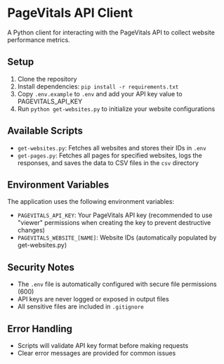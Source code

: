 # PageVitals API Client

A Python client for interacting with the PageVitals API to collect website performance metrics.

## Setup

1. Clone the repository
2. Install dependencies: `pip install -r requirements.txt`
3. Copy `.env.example` to `.env` and add your API key value to PAGEVITALS_API_KEY
4. Run `python get-websites.py` to initialize your website configurations

## Available Scripts

- `get-websites.py`: Fetches all websites and stores their IDs in `.env`
- `get-pages.py`: Fetches all pages for specified websites, logs the responses, and saves the data to CSV files in the `csv` directory

## Environment Variables

The application uses the following environment variables:

- `PAGEVITALS_API_KEY`: Your PageVitals API key (recommended to use "viewer" permissions when creating the key to prevent destructive changes)
- `PAGEVITALS_WEBSITE_[NAME]`: Website IDs (automatically populated by get-websites.py)

## Security Notes

- The `.env` file is automatically configured with secure file permissions (600)
- API keys are never logged or exposed in output files
- All sensitive files are included in `.gitignore`

## Error Handling

- Scripts will validate API key format before making requests
- Clear error messages are provided for common issues
